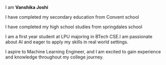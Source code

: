 <p>I am <b>Vanshika Joshi</b></p>
<p>I have completed my secondary education from Convent school</p>
<p>I have completed my high school studies from springdales school</p>
<p>I am a first year student at LPU majoring in BTech CSE.I am passionate about AI and eager to apply my skills in real world settings.</p>
<p>I aspire to Machine Learning Engineer, and I am excited to gain experience and knowledge throughout my college journey.</p>
<!---
Vanshika-girl/Vanshika-girl is a ✨ special ✨ repository because its `README.md` (this file) appears on your GitHub profile.
You can click the Preview link to take a look at your changes.
--->
